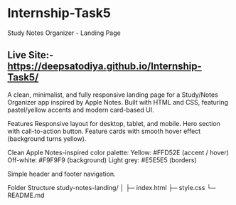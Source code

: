 # Internship-Task5

Study Notes Organizer - Landing Page

## Live Site:- https://deepsatodiya.github.io/Internship-Task5/

A clean, minimalist, and fully responsive landing page for a Study/Notes Organizer app inspired by Apple Notes. Built with HTML and CSS, featuring pastel/yellow accents and modern card-based UI.

Features
Responsive layout for desktop, tablet, and mobile.
Hero section with call-to-action button.
Feature cards with smooth hover effect (background turns yellow).

Clean Apple Notes-inspired color palette:
Yellow: #FFD52E (accent / hover)
Off-white: #F9F9F9 (background)
Light grey: #E5E5E5 (borders)

Simple header and footer navigation.

Folder Structure
study-notes-landing/
│
├─ index.html
├─ style.css
└─ README.md
